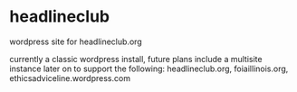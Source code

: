 headlineclub
============

wordpress site for headlineclub.org

currently a classic wordpress install, future plans include a multisite instance later on to support the following:
headlineclub.org, foiaillinois.org, ethicsadviceline.wordpress.com


